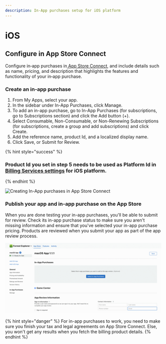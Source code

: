 ```yaml
---
description: In-App purchases setup for iOS platform
---
```


# iOS

## Configure in App Store Connect

Configure  in‑app purchases in[ App Store Connect](https://appstoreconnect.apple.com/), and include details such as name, pricing, and description that highlights the features and functionality of your in‑app purchase.&#x20;

### Create an in-app purchase

1. From My Apps, select your app.
2. In the sidebar under In-App Purchases, click Manage.
3. To add an in-app purchase, go to In-App Purchases (for subscriptions, go to Subscriptions section) and click the Add button (+).
4. Select Consumable, Non-Consumable, or Non-Renewing Subscriptions (for subscriptions, create a group and add subscriptions) and click Create.
5. Add the reference name, product Id, and a localized display name.
6. Click Save, or Submit for Review.

{% hint style="success" %}
### Product Id you set in step 5 needs to be used as Platform Id in [Billing Services settings](./#billing-products) for iOS platform.
{% endhint %}

![Creating In-App purchases in App Store Connect](../../../.gitbook/assets/InAppAppStoreConnect.png)

### **Publish your app and in-app purchase on the App Store**

When you are done testing your in-app purchases, you'll be able to submit for review. Check its in-app purchase status to make sure you aren't missing information and ensure that you've selected your in-app purchase pricing. Products are reviewed when you submit your app as part of the app review process.

![Submit In-App purchases for review](../../../.gitbook/assets/BillingServicesSubmitIAP.gif)



{% hint style="danger" %}
For in-app purchases to work, you need to make sure you finish your tax and legal agreements on App Store Connect. Else, you won't get any results when you fetch the billing product details.
{% endhint %}

